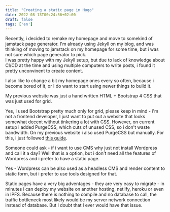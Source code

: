 ```yaml
---
title: "Creating a static page in Hugo"
date: 2022-08-13T00:24:56+02:00
draft: false
tags: ['en']
---
```


Recently, i decided to remake my homepage and move to somekind of jamstack page generator. I'm already using Jekyll on my blog, and was thinking of moving to jamstack on my homepage for some time, but i was not sure which page generator to pick.  
I was pretty happy with my Jekyll setup, but due to lack of knowledge about CI/CD at the time and using multiple computers to write posts, i found it pretty unconvinent to create content.

I also like to change a bit my homepage ones every so often, because i become bored of it, or I do want to start using newer things to build it.

My previous website was just a hand written HTML + Bootstrap 4 CSS that was just used for grid.

Yes, I used Bootstrap pretty much only for grid, please keep in mind - i'm not a frontend developer, I just want to put out a website that looks somewhat decent without tinkering a lot with CSS. However, on current setup i added PurgeCSS, which cuts of unused CSS, so i don't waste bandwidth. On my previous website i also used PurgeCSS but manually.
For this, i just followed [this guide](https://purgecss.com/guides/hugo.html).

Someone could ask - if i want to use CMS why just not install Wordpress and call it a day? Well that is a option, but i don't need all the features of Wordpress and i prefer to have a static page.

Yes - Wordpress can be also used as a headless CMS and render content to static form, but i prefer to use tools designed for that.

Static pages have a very big adventages - they are very easy to migrate - in minutes i can deploy my website on another hosting, netlify, heroku or even in IPFS. Because there is nothing to compile and no database to call, the traffic bottleneck most likely would be my server network connection instead of database. But I doubt that I ever would have that issue.